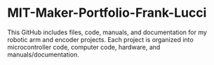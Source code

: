 # MIT-Maker-Portfolio-Frank-Lucci
This GitHub includes files, code, manuals, and documentation for my robotic arm and encoder projects.
Each project is organized into microcontroller code, computer code, hardware, and manuals/documentation.
